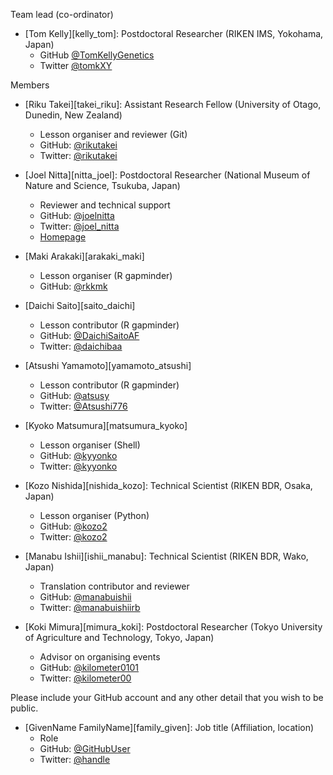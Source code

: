 Team lead (co-ordinator)

* [Tom Kelly][kelly_tom]: Postdoctoral Researcher (RIKEN IMS, Yokohama, Japan)
    * GitHub [@TomKellyGenetics](https://github.com/TomKellyGenetics)
    * Twitter [@tomkXY](https://twitter.com/tomkxy)

Members

* [Riku Takei][takei_riku]: Assistant Research Fellow (University of Otago, Dunedin, New Zealand)
  * Lesson organiser and reviewer (Git)
  * GitHub: [@rikutakei](https://github.com/rikutakei)
  * Twitter: [@rikutakei](http://twitter.com/rikutakei)
  
* [Joel Nitta][nitta_joel]: Postdoctoral Researcher (National Museum of Nature and Science, Tsukuba, Japan)
  * Reviewer and technical support
  * GitHub: [@joelnitta](https://github.com/joelnitta)
  * Twitter: [@joel_nitta](http://twitter.com/joel_nitta)  
  * [Homepage](https://joelnitta.com)  

* [Maki Arakaki][arakaki_maki]
  * Lesson organiser (R gapminder)
  * GitHub: [@rkkmk](https://github.com/rkkmk)

* [Daichi Saito][saito_daichi]
  * Lesson contributor (R gapminder)
  * GitHub: [@DaichiSaitoAF](https://github.com/DaichiSaitoAF)
  * Twitter: [@daichibaa](http://githut.com/daichibaa)

* [Atsushi Yamamoto][yamamoto_atsushi]
  * Lesson contributor (R gapminder)
  * GitHub: [@atsusy](https://github.com/atusy)
  * Twitter: [@Atsushi776](http://githut.com/Atsushi776)

* [Kyoko Matsumura][matsumura_kyoko]
  * Lesson organiser (Shell)
  * GitHub: [@kyyonko](https://github.com/kyyonko)
  * Twitter: [@kyyonko](http://twitter.com/kyyonko)

* [Kozo Nishida][nishida_kozo]: Technical Scientist (RIKEN BDR, Osaka, Japan) 
  * Lesson organiser (Python)
  * GitHub: [@kozo2](https://github.com/kozo2)
  * Twitter: [@kozo2](http://twitter.com/kozo2)

* [Manabu Ishii][ishii_manabu]: Technical Scientist (RIKEN BDR, Wako, Japan)
  * Translation contributor and reviewer
  * GitHub: [@manabuishii](https://github.com/manabuishii)
  * Twitter: [@manabuishiirb](http://twitter.com/manabuishiirb)

* [Koki Mimura][mimura_koki]: Postdoctoral Researcher (Tokyo University of Agriculture and Technology, Tokyo, Japan)
  * Advisor on organising events
  * GitHub: [@kilometer0101](https://github.com/kilometer0101)
  * Twitter: [@kilometer00](http://twitter.com/kilometer00)

Please include your GitHub account and any other detail that you wish to be public.

* [GivenName FamilyName][family_given]: Job title (Affiliation, location)
  * Role
  * GitHub: [@GitHubUser](https://github.com/GitHubUser)
  * Twitter: [@handle](http://twitter.com/handle)

